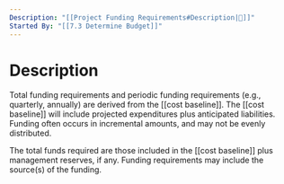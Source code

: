 ```yaml
---
Description: "[[Project Funding Requirements#Description|📝]]"
Started By: "[[7.3 Determine Budget]]"
---
```

# Description
Total funding requirements and periodic funding requirements (e.g., quarterly, annually) are derived from the [[cost baseline]]. The [[cost baseline]] will include projected expenditures plus anticipated liabilities. Funding often occurs in incremental amounts, and may not be evenly distributed.

The total funds required are those included in the [[cost baseline]] plus management reserves, if any. Funding requirements may include the source(s) of the funding.
